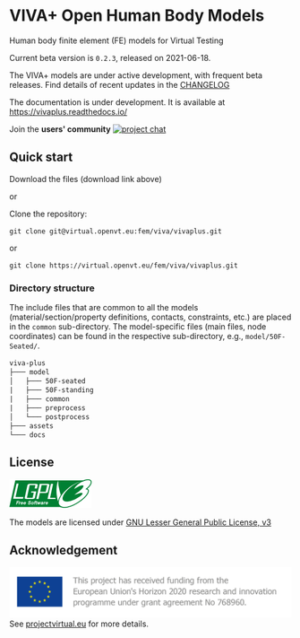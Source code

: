 # VIVA+ Open Human Body Models

Human body finite element (FE) models for Virtual Testing

Current beta version is `0.2.3`, released on 2021-06-18. 

The VIVA+ models are under active development, with frequent beta releases. Find details of recent updates in the [CHANGELOG](CHANGELOG.md)

The documentation is under development. It is available at <https://vivaplus.readthedocs.io/>

Join the **users' community** [![project chat](https://img.shields.io/badge/zulip-join_chat-brightgreen.svg)](https://vivaplus.zulipchat.com)

## Quick start

Download the files (download link above)

or

Clone the repository:

```
git clone git@virtual.openvt.eu:fem/viva/vivaplus.git
```

or 

```
git clone https://virtual.openvt.eu/fem/viva/vivaplus.git
```

### Directory structure

The include files that are common to all the models (material/section/property definitions, contacts, constraints, etc.) are placed in the `common` sub-directory. The model-specific files (main files, node coordinates) can be found in the respective sub-directory, e.g., `model/50F-Seated/`.

```
viva-plus
├─── model
│   ├─── 50F-seated
|   ├─── 50F-standing
|   ├─── common
|   ├─── preprocess
│   └─── postprocess
├─── assets
└─── docs
```

## License

![LGPLv3)](docs/images/lgplv3.png)

The models are licensed under [GNU Lesser General Public License, v3](https://www.gnu.org/licenses/lgpl-3.0-standalone.html)


## Acknowledgement

![VIRTUAL Funding](docs/images/VIRTUAL_EUFunding.png)
See [projectvirtual.eu](https://projectvirtual.eu/) for more details.